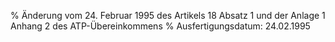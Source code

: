 % Änderung vom 24. Februar 1995 des Artikels 18 Absatz 1 und der Anlage 1 Anhang 2 des ATP-Übereinkommens
% Ausfertigungsdatum: 24.02.1995
 